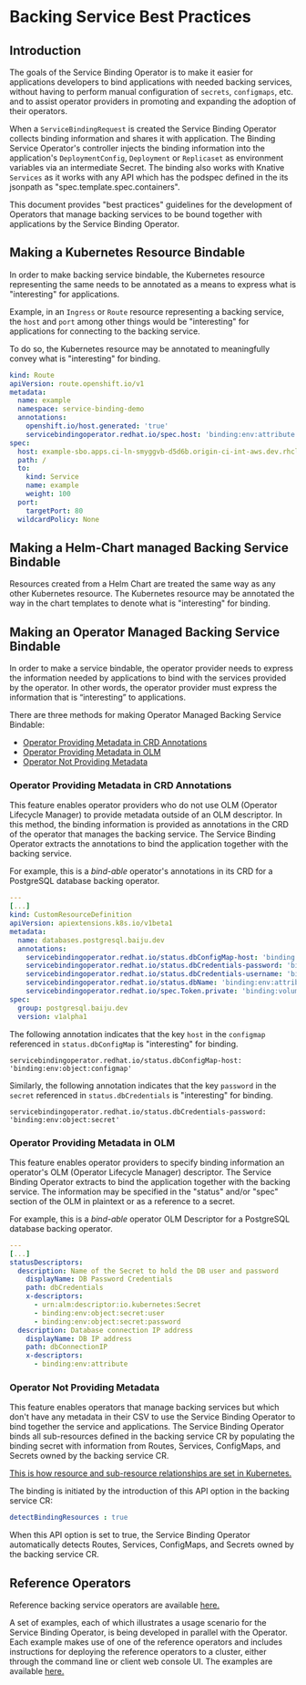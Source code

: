 # Backing Service Best Practices

## Introduction

The goals of the Service Binding Operator is to make it easier for
applications developers to bind applications with needed backing
services, without having to perform manual configuration of `secrets`,
`configmaps`, etc. and to assist operator providers in promoting and
expanding the adoption of their operators.

When a `ServiceBindingRequest` is created the Service Binding Operator
collects binding information and shares it with application. The
Binding Service Operator's controller injects the binding information
into the application's `DeploymentConfig`, `Deployment` or `Replicaset`
as environment variables via an intermediate Secret.
The binding also works with Knative `Services` as it works with any API which has the podspec defined in the its jsonpath as
"spec.template.spec.containers".

This document provides "best practices" guidelines for the development of
Operators that manage backing services to be bound together with applications
by the Service Binding Operator.

## Making a Kubernetes Resource Bindable

In order to make backing service bindable, the Kubernetes resource representing the same needs to be annotated as a means to express what is "interesting" for applications.

Example, in an `Ingress` or `Route` resource representing a backing service, the `host` and `port` among other things would be "interesting" for applications for connecting to the backing service.

To do so, the Kubernetes resource may be annotated to meaningfully convey what is "interesting" for binding.

``` yaml
kind: Route
apiVersion: route.openshift.io/v1
metadata:
  name: example
  namespace: service-binding-demo
  annotations:
    openshift.io/host.generated: 'true'
    servicebindingoperator.redhat.io/spec.host: 'binding:env:attribute' #annotate here.
spec:
  host: example-sbo.apps.ci-ln-smyggvb-d5d6b.origin-ci-int-aws.dev.rhcloud.com
  path: /
  to:
    kind: Service
    name: example
    weight: 100
  port:
    targetPort: 80
  wildcardPolicy: None
```

## Making a Helm-Chart managed Backing Service Bindable

Resources created from a Helm Chart are treated the same way as any other Kubernetes resource. The Kubernetes resource may be annotated the way in the chart templates to denote what is "interesting" for binding.


## Making an Operator Managed Backing Service Bindable

In order to make a service bindable, the operator provider needs to express
the information needed by applications to bind with the services provided by
the operator. In other words, the operator provider must express the
information that is “interesting” to applications.

There are three methods for making Operator Managed Backing Service Bindable:

* [Operator Providing Metadata in CRD Annotations](#operator-providing-metadata-in-crd-annotations)
* [Operator Providing Metadata in OLM](#operator-providing-metadata-in-olm)
* [Operator Not Providing Metadata](#operator-not-providing-metadata)

### Operator Providing Metadata in CRD Annotations

This feature enables operator providers who do not use OLM (Operator Lifecycle
Manager) to provide metadata outside of an OLM descriptor. In this method,
the binding information is provided as annotations in the CRD of the operator
that manages the backing service. The Service Binding Operator extracts the
annotations to bind the application together with the backing service.

For example, this is a *bind-able* operator's annotations in its CRD for a
PostgreSQL database backing operator.
``` yaml
---
[...]
kind: CustomResourceDefinition
apiVersion: apiextensions.k8s.io/v1beta1
metadata:
  name: databases.postgresql.baiju.dev
  annotations:
    servicebindingoperator.redhat.io/status.dbConfigMap-host: 'binding:env:object:configmap'
    servicebindingoperator.redhat.io/status.dbCredentials-password: 'binding:env:object:secret'
    servicebindingoperator.redhat.io/status.dbCredentials-username: 'binding:env:object:secret'
    servicebindingoperator.redhat.io/status.dbName: 'binding:env:attribute'
    servicebindingoperator.redhat.io/spec.Token.private: 'binding:volumemount:secret'
spec:
  group: postgresql.baiju.dev
  version: v1alpha1
```

The following annotation indicates that the key `host` in the `configmap` referenced in `status.dbConfigMap`
is "interesting" for binding.

```
servicebindingoperator.redhat.io/status.dbConfigMap-host: 'binding:env:object:configmap'
```

Similarly, the following annotation indicates that the key `password` in the `secret` referenced in `status.dbCredentials`
is "interesting" for binding.

```
servicebindingoperator.redhat.io/status.dbCredentials-password: 'binding:env:object:secret'
```

### Operator Providing Metadata in OLM

This feature enables operator providers to specify binding information an
operator's OLM (Operator Lifecycle Manager) descriptor. The Service Binding
Operator extracts to bind the application together with the backing service.
The information may be specified in the "status" and/or "spec" section of the
OLM in plaintext or as a reference to a secret.

For example, this is a *bind-able* operator OLM Descriptor for a
PostgreSQL database backing operator.
``` yaml
---
[...]
statusDescriptors:
  description: Name of the Secret to hold the DB user and password
    displayName: DB Password Credentials
    path: dbCredentials
    x-descriptors:
      - urn:alm:descriptor:io.kubernetes:Secret
      - binding:env:object:secret:user
      - binding:env:object:secret:password
  description: Database connection IP address
    displayName: DB IP address
    path: dbConnectionIP
    x-descriptors:
      - binding:env:attribute
```

### Operator Not Providing Metadata

This feature enables operators that manage backing services but which don't
have any metadata in their CSV to use the Service Binding Operator to bind
together the service and applications. The Service Binding Operator binds all
sub-resources defined in the backing service CR by populating the binding
secret with information from Routes, Services, ConfigMaps, and Secrets owned
by the backing service CR.

[This is how resource and sub-resource relationships are set in
Kubernetes.](https://kubernetes.io/docs/concepts/workloads/controllers/garbage-collection/#owners-and-dependents)

The binding is initiated by the introduction of this API option in the backing service CR:
``` yaml
detectBindingResources : true
```
When this API option is set to true, the Service Binding Operator
automatically detects Routes, Services, ConfigMaps, and Secrets owned by
the backing service CR.

## Reference Operators

Reference backing service operators are available [here.](https://github.com/operator-backing-service-samples)

A set of examples, each of which illustrates a usage scenario for the
Service Binding Operator, is being developed in parallel with the Operator.
Each example makes use of one of the reference operators and includes
instructions for deploying the reference operators to a cluster, either
through the command line or client web console UI. The examples are
available [here.](https://github.com/redhat-developer/service-binding-operator/blob/master/README.md#example-scenarios)
